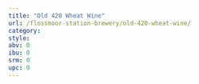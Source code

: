 ```yaml
---
title: "Old 420 Wheat Wine"
url: /flossmoor-station-brewery/old-420-wheat-wine/
category: 
style: 
abv: 0
ibu: 0
srm: 0
upc: 0
---
```


